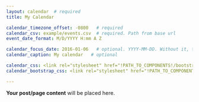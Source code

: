 ```yaml
---
layout: calendar  # required
title: My Calendar

calendar_timezone_offset: -0800   # required
calendar_csv: example/events.csv  # required. Path from base url
event_date_format: M/D/YYYY H:mm A Z

calendar_focus_date: 2016-01-06   # optional. YYYY-MM-DD. Without it, the default is today
calendar_caption: My calendar   # optional

calendar_css: <link rel="stylesheet" href="!PATH_TO_COMPONENTS!/bootstrap-calendar/css/calendar.css">
calendar_bootstrap_css: <link rel="stylesheet" href="!PATH_TO_COMPONENTS!/bootstrap/css/bootstrap.css">

---
```


**Your post/page content** will be placed here.
